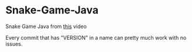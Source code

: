 # Snake-Game-Java
Snake Game Java from [this](https://www.youtube.com/watch?v=bI6e6qjJ8JQ&t=50s) video 

Every commit that has "VERSION" in a name can pretty much work with no issues.
